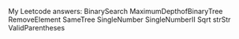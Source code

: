 My Leetcode answers: 
BinarySearch
MaximumDepthofBinaryTree
RemoveElement
SameTree
SingleNumber
SingleNumberII
Sqrt
strStr
ValidParentheses
